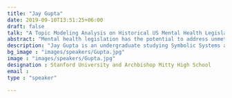 ```yaml
---
title: "Jay Gupta"
date: 2019-09-10T13:51:25+06:00
draft: false
talk: "A Topic Modeling Analysis on Historical US Mental Health Legislation"
abstract: "Mental health legislation has the potential to address unmet needs through policies centered on increasing access to quality care and strengthening community-based support structures. However, there is no consensus on the scope of congressional mental health bills nor process to determine if they are aligned with system needs. This study seeks to identify topical priorities concerning mental health bills introduced in the 111th-116th US congresses, which spanned from 2009-2021. To obtain mental health bills, we downloaded 76,107 bills from legiscan.com, a publicly available legislative data web service. Bill text was extracted from PDF formatted documents with ~0.95 word retention. Filtering based on subject terms assigned by the Congressional Research Service along with the raw-frequency of 'mental health' within the bill text, we narrowed that pool to 632 bills. Latent Dirichlet Allocation, an unsupervised machine learning algorithm, was used to perform topic modeling. Topic models were assessed using a coherency score and reviewed by a subject matter expert who provided topic labels. Topic assignments were made with a 0.25 confidence threshold. Aggregating by topic and linking district-level census data allowed us to investigate demographic trends. We found evidence of eight prominent topics within mental health bills over the last decade: Sexual Violence, Federal Funding, DOD, Public Insurance, Children, Veterans Affairs, Juvenile Justice, and School. The number of mental health bills generally increased over congress ranging from 64 (111th) to 192 (116th) and nearly doubled in 2021. We also note that Democrats and legislators representing urbanized districts supported more mental health legislation than their respective counterparts. This paper offers a data-driven approach to analyzing health legislation at scale and allows comparisons between suggested policies and actual proposals. An interactive data visualization tool was developed using D3. It displays bill sponsorship by district and topic. Future analyses should consider bill passage as an important additional factor."
description: "Jay Gupta is an undergraduate studying Symbolic Systems at Stanford University. He is interested in textual analysis and data visualization as it relates to communicating ideas to decision makers. His academic interests include Mathematics, Statistics and NLP. Influenced by the work of Jane Jacobs, Herbert Gans, and many others, Jay believes that research has the capacity to not only understand but impact the lives of real people in a positive way. He hopes to contribute to such work in the future. In his free-time, Jay enjoys practicing martial arts and having entertaining conversations with friends and strangers alike. He also spends time programmatically animating explainer videos and visualizations." 
bg_image : "images/speakers/Gupta.jpg"
image : "images/speakers/Gupta.jpg"
designation : Stanford University and Archbishop Mitty High School
email : 
type : "speaker"

---
```


